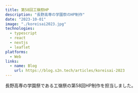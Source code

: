 ```yaml
---
title: 第58回工嶺祭HP
description: "長野高専の学園祭のHP制作"
date: "2023-10-01"
image: "./koreisai2023.jpg"
technologies:
  - typescript
  - react
  - nextjs
  - leaflet
platforms:
  - Web
links:
  - name: Blog
    url: https://blog.s2n.tech/articles/koreisai-2023
---
```


長野高専の学園祭である工嶺祭の第58回HP制作を担当しました。
